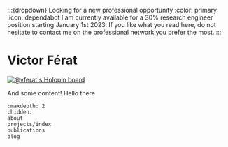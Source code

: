 :::{dropdown} Looking for a new professional opportunity
   :color: primary
   :icon: dependabot
   I am currently available for a 30% research engineer position starting January 1st 2023. If you like what you read here, do not hesitate to contact me on the professional network you prefer the most.
:::

# Victor Férat

[![@vferat's Holopin board](https://holopin.me/vferat)](https://holopin.io/@vferat)

   And some content!
Hello there

```{toctree}
:maxdepth: 2
:hidden:
about
projects/index
publications
blog
```

